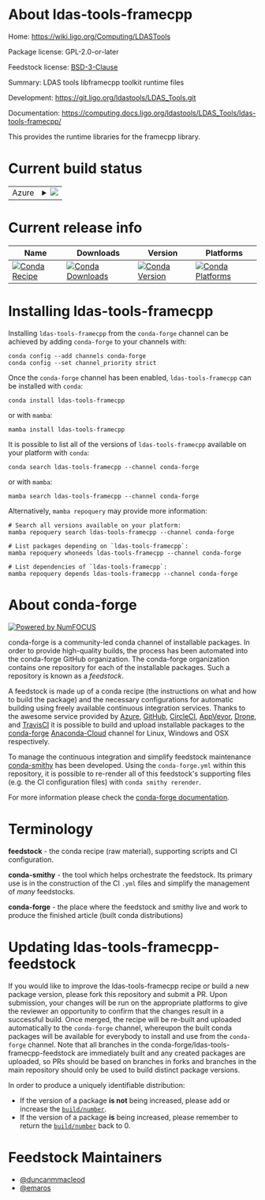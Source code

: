 About ldas-tools-framecpp
=========================

Home: https://wiki.ligo.org/Computing/LDASTools

Package license: GPL-2.0-or-later

Feedstock license: [BSD-3-Clause](https://github.com/conda-forge/ldas-tools-framecpp-feedstock/blob/main/LICENSE.txt)

Summary: LDAS tools libframecpp toolkit runtime files

Development: https://git.ligo.org/ldastools/LDAS_Tools.git

Documentation: https://computing.docs.ligo.org/ldastools/LDAS_Tools/ldas-tools-framecpp/

This provides the runtime libraries for the framecpp library.


Current build status
====================


<table>
    
  <tr>
    <td>Azure</td>
    <td>
      <details>
        <summary>
          <a href="https://dev.azure.com/conda-forge/feedstock-builds/_build/latest?definitionId=5104&branchName=main">
            <img src="https://dev.azure.com/conda-forge/feedstock-builds/_apis/build/status/ldas-tools-framecpp-feedstock?branchName=main">
          </a>
        </summary>
        <table>
          <thead><tr><th>Variant</th><th>Status</th></tr></thead>
          <tbody><tr>
              <td>linux_64</td>
              <td>
                <a href="https://dev.azure.com/conda-forge/feedstock-builds/_build/latest?definitionId=5104&branchName=main">
                  <img src="https://dev.azure.com/conda-forge/feedstock-builds/_apis/build/status/ldas-tools-framecpp-feedstock?branchName=main&jobName=linux&configuration=linux%20linux_64_" alt="variant">
                </a>
              </td>
            </tr><tr>
              <td>linux_aarch64</td>
              <td>
                <a href="https://dev.azure.com/conda-forge/feedstock-builds/_build/latest?definitionId=5104&branchName=main">
                  <img src="https://dev.azure.com/conda-forge/feedstock-builds/_apis/build/status/ldas-tools-framecpp-feedstock?branchName=main&jobName=linux&configuration=linux%20linux_aarch64_" alt="variant">
                </a>
              </td>
            </tr><tr>
              <td>linux_ppc64le</td>
              <td>
                <a href="https://dev.azure.com/conda-forge/feedstock-builds/_build/latest?definitionId=5104&branchName=main">
                  <img src="https://dev.azure.com/conda-forge/feedstock-builds/_apis/build/status/ldas-tools-framecpp-feedstock?branchName=main&jobName=linux&configuration=linux%20linux_ppc64le_" alt="variant">
                </a>
              </td>
            </tr><tr>
              <td>osx_64</td>
              <td>
                <a href="https://dev.azure.com/conda-forge/feedstock-builds/_build/latest?definitionId=5104&branchName=main">
                  <img src="https://dev.azure.com/conda-forge/feedstock-builds/_apis/build/status/ldas-tools-framecpp-feedstock?branchName=main&jobName=osx&configuration=osx%20osx_64_" alt="variant">
                </a>
              </td>
            </tr><tr>
              <td>osx_arm64</td>
              <td>
                <a href="https://dev.azure.com/conda-forge/feedstock-builds/_build/latest?definitionId=5104&branchName=main">
                  <img src="https://dev.azure.com/conda-forge/feedstock-builds/_apis/build/status/ldas-tools-framecpp-feedstock?branchName=main&jobName=osx&configuration=osx%20osx_arm64_" alt="variant">
                </a>
              </td>
            </tr>
          </tbody>
        </table>
      </details>
    </td>
  </tr>
</table>

Current release info
====================

| Name | Downloads | Version | Platforms |
| --- | --- | --- | --- |
| [![Conda Recipe](https://img.shields.io/badge/recipe-ldas--tools--framecpp-green.svg)](https://anaconda.org/conda-forge/ldas-tools-framecpp) | [![Conda Downloads](https://img.shields.io/conda/dn/conda-forge/ldas-tools-framecpp.svg)](https://anaconda.org/conda-forge/ldas-tools-framecpp) | [![Conda Version](https://img.shields.io/conda/vn/conda-forge/ldas-tools-framecpp.svg)](https://anaconda.org/conda-forge/ldas-tools-framecpp) | [![Conda Platforms](https://img.shields.io/conda/pn/conda-forge/ldas-tools-framecpp.svg)](https://anaconda.org/conda-forge/ldas-tools-framecpp) |

Installing ldas-tools-framecpp
==============================

Installing `ldas-tools-framecpp` from the `conda-forge` channel can be achieved by adding `conda-forge` to your channels with:

```
conda config --add channels conda-forge
conda config --set channel_priority strict
```

Once the `conda-forge` channel has been enabled, `ldas-tools-framecpp` can be installed with `conda`:

```
conda install ldas-tools-framecpp
```

or with `mamba`:

```
mamba install ldas-tools-framecpp
```

It is possible to list all of the versions of `ldas-tools-framecpp` available on your platform with `conda`:

```
conda search ldas-tools-framecpp --channel conda-forge
```

or with `mamba`:

```
mamba search ldas-tools-framecpp --channel conda-forge
```

Alternatively, `mamba repoquery` may provide more information:

```
# Search all versions available on your platform:
mamba repoquery search ldas-tools-framecpp --channel conda-forge

# List packages depending on `ldas-tools-framecpp`:
mamba repoquery whoneeds ldas-tools-framecpp --channel conda-forge

# List dependencies of `ldas-tools-framecpp`:
mamba repoquery depends ldas-tools-framecpp --channel conda-forge
```


About conda-forge
=================

[![Powered by
NumFOCUS](https://img.shields.io/badge/powered%20by-NumFOCUS-orange.svg?style=flat&colorA=E1523D&colorB=007D8A)](https://numfocus.org)

conda-forge is a community-led conda channel of installable packages.
In order to provide high-quality builds, the process has been automated into the
conda-forge GitHub organization. The conda-forge organization contains one repository
for each of the installable packages. Such a repository is known as a *feedstock*.

A feedstock is made up of a conda recipe (the instructions on what and how to build
the package) and the necessary configurations for automatic building using freely
available continuous integration services. Thanks to the awesome service provided by
[Azure](https://azure.microsoft.com/en-us/services/devops/), [GitHub](https://github.com/),
[CircleCI](https://circleci.com/), [AppVeyor](https://www.appveyor.com/),
[Drone](https://cloud.drone.io/welcome), and [TravisCI](https://travis-ci.com/)
it is possible to build and upload installable packages to the
[conda-forge](https://anaconda.org/conda-forge) [Anaconda-Cloud](https://anaconda.org/)
channel for Linux, Windows and OSX respectively.

To manage the continuous integration and simplify feedstock maintenance
[conda-smithy](https://github.com/conda-forge/conda-smithy) has been developed.
Using the ``conda-forge.yml`` within this repository, it is possible to re-render all of
this feedstock's supporting files (e.g. the CI configuration files) with ``conda smithy rerender``.

For more information please check the [conda-forge documentation](https://conda-forge.org/docs/).

Terminology
===========

**feedstock** - the conda recipe (raw material), supporting scripts and CI configuration.

**conda-smithy** - the tool which helps orchestrate the feedstock.
                   Its primary use is in the construction of the CI ``.yml`` files
                   and simplify the management of *many* feedstocks.

**conda-forge** - the place where the feedstock and smithy live and work to
                  produce the finished article (built conda distributions)


Updating ldas-tools-framecpp-feedstock
======================================

If you would like to improve the ldas-tools-framecpp recipe or build a new
package version, please fork this repository and submit a PR. Upon submission,
your changes will be run on the appropriate platforms to give the reviewer an
opportunity to confirm that the changes result in a successful build. Once
merged, the recipe will be re-built and uploaded automatically to the
`conda-forge` channel, whereupon the built conda packages will be available for
everybody to install and use from the `conda-forge` channel.
Note that all branches in the conda-forge/ldas-tools-framecpp-feedstock are
immediately built and any created packages are uploaded, so PRs should be based
on branches in forks and branches in the main repository should only be used to
build distinct package versions.

In order to produce a uniquely identifiable distribution:
 * If the version of a package **is not** being increased, please add or increase
   the [``build/number``](https://docs.conda.io/projects/conda-build/en/latest/resources/define-metadata.html#build-number-and-string).
 * If the version of a package **is** being increased, please remember to return
   the [``build/number``](https://docs.conda.io/projects/conda-build/en/latest/resources/define-metadata.html#build-number-and-string)
   back to 0.

Feedstock Maintainers
=====================

* [@duncanmmacleod](https://github.com/duncanmmacleod/)
* [@emaros](https://github.com/emaros/)

